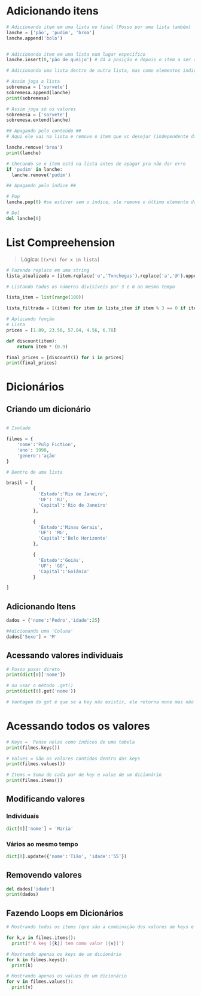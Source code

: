 # Adicionando itens 

```python
# Adicionando item em uma lista no final (Posso por uma lista também)
lanche = ['pão', 'pudim', 'broa']
lanche.append('bolo')


# Adicionando item em uma lista num lugar específico 
lanche.insert(0,'pão de queijo') # dá a posição e depois o item a ser adicionado
```

```python
# Adicionando uma lista dentro de outra lista, mas como elementos individuais, não outra lista

# Assim joga a lista
sobremesa = ['sorvete']
sobremesa.append(lanche)
print(sobremesa)

# Assim joga só os valores
sobremesa = ['sorvete']
sobremesa.extend(lanche)
```

```python
## Apagando pelo conteúdo ##
# Aqui ele vai na lista e remove o item que vc desejar (independente da posição do mesmo)

lanche.remove('broa')
print(lanche)

# Checando se o item está na lista antes de apagar pra não dar erro
if 'pudim' in lanche:
  lanche.remove('pudim')
```

```python
## Apagando pelo índice ##

# Pop
lanche.pop(0) #se estiver sem o índice, ele remove o último elemento da lista

# Del
del lanche[0]
```

# List Compreehension

> Lógica: ``` [(x*x) for x in lista] ```

```python
# Fazendo replace em uma string
lista_atualizada = [item.replace('u','Txnchegas').replace('a','@').upper() for item in lista_nomes]
```

```python
# Listando todos os números divisíveis por 3 e 8 ao mesmo tempo 

lista_item = list(range(100))

lista_filtrada = [(item) for item in lista_item if item % 3 == 0 if item % 8 == 0]
```

```python
# Aplicando função
# Lista
prices = [1.09, 23.56, 57.84, 4.56, 6.78]

def discount(item):
    return item * (0.9)

final_prices = [discount(i) for i in prices]
print(final_prices)
```

# Dicionários

## Criando um dicionário
```python

# Isolado

filmes = {
    'nome':'Pulp Fiction',
    'ano': 1990,
    'genero':'ação'
}

# Dentro de uma lista

brasil = [
          {
            'Estado':'Rio de Janeiro',
            'UF': 'RJ',
            'Capital':'Rio de Janeiro'
          },

          {
            'Estado':'Minas Gerais',
            'UF': 'MG',
            'Capital':'Belo Horizonte'
          },

          {
            'Estado':'Goiás',
            'UF': 'GO',
            'Capital':'Goiânia'
          }

]
```

## Adicionando Itens

```python
dados = {'nome':'Pedro','idade':25}

#Adicionando uma 'Coluna'
dados['Sexo'] = 'M'
```

## Acessando valores individuais
```python
# Posso puxar direto
print(dict[0]['nome'])

# ou usar o método .get()
print(dict[0].get('nome'))

# Vantagem do get é que se a key não existir, ele retorna none mas não dá erro
```

# Acessando todos os valores

```python
# Keys =  Pense nelas como índices de uma tabela
print(filmes.keys())

# Values = São os valores contidos dentro das keys
print(filmes.values())

# Items = Soma de cada par de key e value de um dicionário
print(filmes.items())
```

## Modificando valores

### Individuais

```python
dict[0]['nome'] = 'Maria'
```
### Vários ao mesmo tempo

```python
dict[0].update({'nome':'Tião', 'idade':'55'})
```

## Removendo valores

```python
del dados['idade']
print(dados)
```

## Fazendo Loops em Dicionários

```python
# Mostrando todos os items (que são a combinação dos valores de keys e values juntos)

for k,v in filmes.items():
  print(f'A key [{k}] tem como valor [{v}]')

# Mostrando apenas os keys de um dicionário
for k in filmes.keys():
  print(k)

# Mostrando apenas os values de um dicionário
for v in filmes.values():
  print(v)

```


